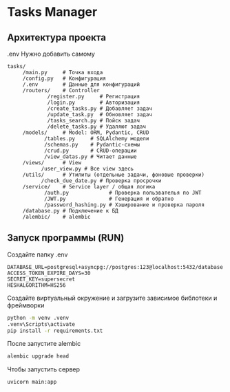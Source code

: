# Tasks Manager
## Архитектура проекта
.env Нужно добавить самому
```architecture
tasks/
     /main.py     # Точка входа
     /config.py   # Конфигурация
     /.env        # Данные для конфигураций
     /routers/    # Controller
             /register.py     # Регистрация
             /login.py        # Авторизация
             /create_tasks.py # Добавляет задач
             /update_task.py  # Обновляет задач
             /tasks_search.py # Пойск задач
             /delete_tasks.py # Удаляют задач
     /models/     # Model: ORM, Pydantic, CRUD
     		/tables.py     # SQLAlchemy модели
            /schemas.py    # Pydantic-схемы
            /crud.py       # CRUD-операции
            /view_datas.py # Читает данные
     /views/      # View
     	   /user_view.py # Все view здесь
     /utils/      # Утилиты (отдельные задачи, фоновые проверки)
           /check_due_date.py # Проверка просрочки
     /service/    # Service layer / общая логика
     		/auth.py			 # Проверка пользвателья по JWT
     		/JWT.py 			 # Генерация и обратно
     		/password_hashing.py # Хэширование и проверка пароля
     /database.py # Подключение к БД
     /alembic/    # alembic
```

## Запуск программы (RUN)
Создайте папку .env
```.env
DATABASE_URL=postgresql+asyncpg://postgres:123@localhost:5432/database
ACCESS_TOKEN_EXPIRE_DAYS=30
SECRET_KEY=supersecret
HESHALGORITHM=HS256
```

Создайте виртуальный окружение и загрузите зависимое библотеки и фреймворки
```bash
python -m venv .venv
.venv\Scripts\activate
pip install -r requirements.txt
```

После запустите alembic
```bash
alembic upgrade head
```

Чтобы запустить сервер
```bash
uvicorn main:app
```